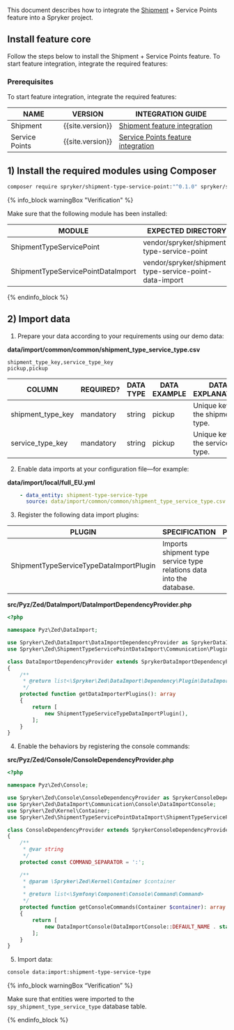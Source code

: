 


This document describes how to integrate the [Shipment](/docs/pbc/all/carrier-management/{{page.version}}/base-shop/shipment-feature-overview.html) + Service Points feature into a Spryker project.

## Install feature core

Follow the steps below to install the Shipment + Service Points feature.
To start feature integration, integrate the required features:

### Prerequisites

To start feature integration, integrate the required features:

| NAME           | VERSION          | INTEGRATION GUIDE                                                                                                                        |
|----------------|------------------|------------------------------------------------------------------------------------------------------------------------------------------|
| Shipment       | {{site.version}} | [Shipment feature integration](/docs/pbc/all/carrier-management/{{page.version}}/install-and-upgrade/install-the-shipment-feature.html)  |
| Service Points | {{site.version}} | [Service Points feature integration](/docs/scos/dev/feature-integration-guides/{{page.version}}/install-the-service-points-feature.html) |

## 1) Install the required modules using Composer

```bash
composer require spryker/shipment-type-service-point:"^0.1.0" spryker/shipment-type-service-point-data-import:"^0.1.0" --update-with-dependencies
```

{% info_block warningBox "Verification" %}

Make sure that the following module has been installed:

| MODULE                             | EXPECTED DIRECTORY                                     |
|------------------------------------|--------------------------------------------------------|
| ShipmentTypeServicePoint           | vendor/spryker/shipment-type-service-point             |
| ShipmentTypeServicePointDataImport | vendor/spryker/shipment-type-service-point-data-import |

{% endinfo_block %}

## 2) Import data

1. Prepare your data according to your requirements using our demo data:

**data/import/common/common/shipment_type_service_type.csv**

```csv
shipment_type_key,service_type_key
pickup,pickup
```

| COLUMN            | REQUIRED? | DATA TYPE | DATA EXAMPLE | DATA EXPLANATION                 |
|-------------------|-----------|-----------|--------------|----------------------------------|
| shipment_type_key | mandatory | string    | pickup       | Unique key of the shipment type. |
| service_type_key  | mandatory | string    | pickup       | Unique key of the service type.  |

2. Enable data imports at your configuration file—for example:

**data/import/local/full_EU.yml**

```yml
    - data_entity: shipment-type-service-type
      source: data/import/common/common/shipment_type_service_type.csv
```

3. Register the following data import plugins:

| PLUGIN                                  | SPECIFICATION                                                        | PREREQUISITES | NAMESPACE                                                                       |
|-----------------------------------------|----------------------------------------------------------------------|---------------|---------------------------------------------------------------------------------|
| ShipmentTypeServiceTypeDataImportPlugin | Imports shipment type service type relations data into the database. |               | \Spryker\Zed\ShipmentTypeServicePointDataImport\Communication\Plugin\DataImport |

**src/Pyz/Zed/DataImport/DataImportDependencyProvider.php**

```php
<?php

namespace Pyz\Zed\DataImport;

use Spryker\Zed\DataImport\DataImportDependencyProvider as SprykerDataImportDependencyProvider;
use Spryker\Zed\ShipmentTypeServicePointDataImport\Communication\Plugin\DataImport\ShipmentTypeServiceTypeDataImportPlugin;

class DataImportDependencyProvider extends SprykerDataImportDependencyProvider
{
    /**
     * @return list<\Spryker\Zed\DataImport\Dependency\Plugin\DataImportPluginInterface>
     */
    protected function getDataImporterPlugins(): array
    {
        return [
            new ShipmentTypeServiceTypeDataImportPlugin(),
        ];
    }
}
```

4. Enable the behaviors by registering the console commands:

**src/Pyz/Zed/Console/ConsoleDependencyProvider.php**

```php
<?php

namespace Pyz\Zed\Console;

use Spryker\Zed\Console\ConsoleDependencyProvider as SprykerConsoleDependencyProvider;
use Spryker\Zed\DataImport\Communication\Console\DataImportConsole;
use Spryker\Zed\Kernel\Container;
use Spryker\Zed\ShipmentTypeServicePointDataImport\ShipmentTypeServicePointDataImportConfig;

class ConsoleDependencyProvider extends SprykerConsoleDependencyProvider
{
    /**
     * @var string
     */
    protected const COMMAND_SEPARATOR = ':';

    /**
     * @param \Spryker\Zed\Kernel\Container $container
     *
     * @return list<\Symfony\Component\Console\Command\Command>
     */
    protected function getConsoleCommands(Container $container): array
    {
        return [
            new DataImportConsole(DataImportConsole::DEFAULT_NAME . static::COMMAND_SEPARATOR . ShipmentTypeServicePointDataImportConfig::IMPORT_TYPE_SHIPMENT_TYPE_SERVICE_TYPE),
        ];
    }
}
```

5. Import data:

```bash
console data:import:shipment-type-service-type
```

{% info_block warningBox “Verification” %}

Make sure that entities were imported to the `spy_shipment_type_service_type` database table.

{% endinfo_block %}
